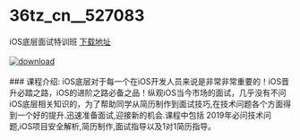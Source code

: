# 36tz_cn__527083
iOS底层面试特训班
[下载地址](http://www.36tz.cn/article/527083 "下载地址")
<br/></br>[![download](http://36tz.cn/muke_img/2019_09_1-33-300x162.png "下载地址")](http://www.36tz.cn/article/527083 "下载地址")
<br/></br>### 课程介绍:
iOS底层对于每一个在iOS开发人员来说是非常非常重要的！iOS晋升必踏之路，iOS的进阶之路必备之品！纵观iOS当今市场的面试，几乎没有不问iOS底层相关知识的，为了帮助同学从简历制作到面试技巧,在技术问题各个方面得到一个好的提升.迅速准备面试,迎接新的机会.课程中包括 2019年必问技术问题,iOS项目安全解析,简历制作,面试指导以及1对1简历指导。

 

